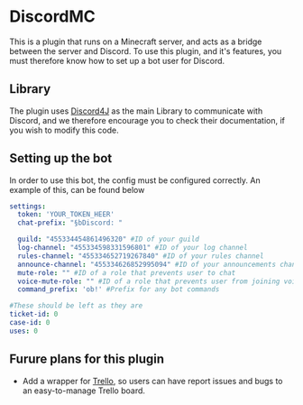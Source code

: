 # DiscordMC
This is a plugin that runs on a Minecraft server, and acts as a bridge between the server and Discord. To use this plugin, and it's features, you must therefore know how to set up a bot user for Discord.

## Library
The plugin uses [Discord4J](https://discord4j.com/) as the main Library to communicate with Discord, and we therefore encourage you to check their documentation, if you wish to modify this code.

## Setting up the bot
In order to use this bot, the config must be configured correctly. An example of this, can be found below
```yaml
settings:
  token: 'YOUR_TOKEN_HEER'
  chat-prefix: "§bDiscord: "

  guild: "455334454861496320" #ID of your guild
  log-channel: "455334598331596801" #ID of your log channel
  rules-channel: "455334652719267840" #ID of your rules channel
  announce-channel: "455334626852995094" #ID of your announcements channel
  mute-role: "" #ID of a role that prevents user to chat
  voice-mute-role: "" #ID of a role that prevents user from joining voice chat
  command_prefix: 'ob!' #Prefix for any bot commands

#These should be left as they are
ticket-id: 0 
case-id: 0
uses: 0
```

## Furure plans for this plugin
- Add a wrapper for [Trello](https://trello.com), so users can have report issues and bugs to an easy-to-manage Trello board.
